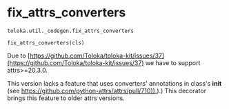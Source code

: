 # fix_attrs_converters
`toloka.util._codegen.fix_attrs_converters`

```
fix_attrs_converters(cls)
```

Due to [https://github.com/Toloka/toloka-kit/issues/37](https://github.com/Toloka/toloka-kit/issues/37) we have to support attrs>=20.3.0.


This version lacks a feature that uses converters' annotations in class's __init__
(see [https://github.com/python-attrs/attrs/pull/710)).](https://github.com/python-attrs/attrs/pull/710)).) This decorator brings this feature
to older attrs versions.

